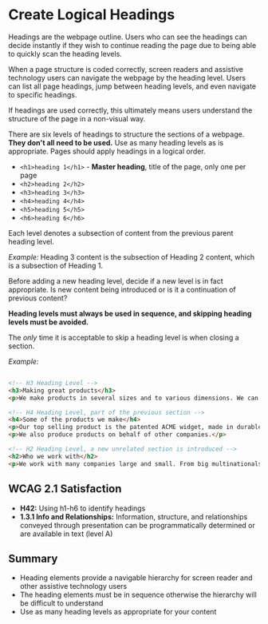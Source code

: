 # Create Logical Headings

Headings are the webpage outline. Users who can see the headings can decide instantly if they wish to continue reading the page due to being able to quickly scan the heading levels.


When a page structure is coded correctly, screen readers and assistive technology users can navigate the webpage by the heading level. Users can list all page headings, jump between heading levels, and even navigate to specific headings.


If headings are used correctly, this ultimately means users understand the structure of the page in a non-visual way.


There are six levels of headings to structure the sections of a webpage. **They don't all need to be used.** Use as many heading levels as is appropriate. Pages should apply headings in a logical order.


- `<h1>heading 1</h1>` - **Master heading**, title of the page, only one per page
- `<h2>heading 2</h2>`
- `<h3>heading 3</h3>`
- `<h4>heading 4</h4>`
- `<h5>heading 5</h5>`
- `<h6>heading 6</h6>`

Each level denotes a subsection of content from the previous parent heading level.


_Example:_ Heading 3 content is the subsection of Heading 2 content, which is a subsection of Heading 1.


Before adding a new heading level, decide if a new level is in fact appropriate. Is new content being introduced or is it a continuation of previous content?


**Heading levels must always be used in sequence, and skipping heading levels must be avoided.**


The _only_ time it is acceptable to skip a heading level is when closing a section.


_Example:_

```html

<!-- H3 Heading Level -->
<h3>Making great products</h3>
<p>We make products in several sizes and to various dimensions. We can also provide different material.</p>

<!-- H4 Heading Level, part of the previous section -->
<h4>Some of the products we make</h4>
<p>Our top selling product is the patented ACME widget, made in durable PVS and available in a range of colours and sizes.</p>
<p>We also produce products on behalf of other companies.</p>

<!-- H2 Heading Level, a new unrelated section is introduced -->
<h2>Who we work with</h2>
<p>We work with many companies large and small. From big multinationals to small suppliers.</p>

```


## WCAG 2.1 Satisfaction

- **H42:** Using h1-h6 to identify headings
- **1.3.1 Info and Relationships:** Information, structure, and relationships conveyed through presentation can be programmatically determined or are available in text (level A)


## Summary

- Heading elements provide a navigable hierarchy for screen reader and other assistive technology users
- The heading elements must be in sequence otherwise the hierarchy will be difficult to understand
- Use as many heading levels as appropriate for your content
